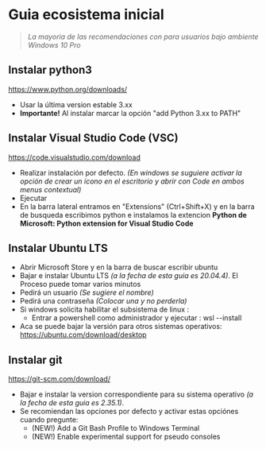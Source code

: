 # Guia ecosistema inicial
> *La mayoria de las recomendaciones con para usuarios bajo ambiente Windows 10 Pro*

## Instalar python3

https://www.python.org/downloads/

* Usar la última version estable 3.xx
* **Importante!** Al instalar marcar la opción "add Python 3.xx to PATH" 


## Instalar Visual Studio Code (VSC)
https://code.visualstudio.com/download

* Realizar instalación por defecto. *(En windows se suguiere activar la opción de crear un ícono en el escritorio y abrir con Code en ambos menus contextual)*
* Ejecutar 
* En la barra lateral entramos en "Extensions" (Ctrl+Shift+X) y en la barra de busqueda escribimos python e instalamos la extencion **Python de Microsoft: Python extension for Visual Studio Code**

## Instalar Ubuntu LTS 

* Abrir Microsoft Store y en la barra de buscar escribir ubuntu
* Bajar e instalar Ubuntu LTS *(a la fecha de esta guia es 20.04.4)*. El Proceso puede tomar varios minutos
* Pedirá un usuario *(Se sugiere el nombre)*
* Pedirá una contraseña *(Colocar una y no perderla)*
* Si windows solicita habilitar el subsistema de linux :
  * Entrar a powershell como administrador y ejecutar :  wsl --install 
* Aca se puede bajar la versión para otros sistemas operativos: https://ubuntu.com/download/desktop

## Instalar git
 https://git-scm.com/download/

* Bajar e instalar la version correspondiente para su sistema operativo *(a la fecha de esta guia es 2.35.1)*.
* Se recomiendan las opciones por defecto y activar estas opciónes cuando pregunte:
    * (NEW!) Add a Git Bash Profile to Windows Terminal
    * (NEW!) Enable experimental support for pseudo consoles
